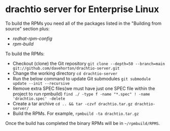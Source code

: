 drachtio server for Enterprise Linux
==================================

To build the RPMs you need all of the packages listed in the "Building from source" section plus:

- *redhat-rpm-config*
- *rpm-build*

To build the RPMs:
- Checkout (clone) the Git repository
  `git clone --depth=50 --branch=main git://github.com/davehorton/drachtio-server.git` 
- Change the working directory
  `cd drachtio-server` 
- Run the below command to update Git submodules
  `git submodule update --init --recursive`
- Remove extra SPEC files(we must have just one SPEC file within the project to run rpmbuild)
  `find ./ -type f -name "*.spec" ! -name 'drachtio.spec' -delete`
- Create a tar archive
  `cd .. && tar -czvf drachtio.tar.gz drachtio-server/`
- Build the RPMs. For example,
   `rpmbuild -ta drachtio.tar.gz`

Once the build has completed the binary RPMs will be in `~/rpmbuild/RPMS`.